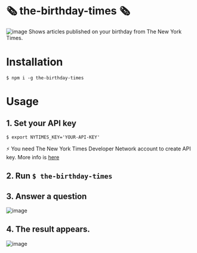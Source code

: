 # 🗞 the-birthday-times 🗞
![image](https://user-images.githubusercontent.com/58751858/182638789-a1eef5f4-5f01-4ec8-95a5-3c3c283fdc39.png)
Shows articles published on your birthday from The New York Times.
 
# Installation
```
$ npm i -g the-birthday-times
```
 
# Usage
## 1. Set your API key
```
$ export NYTIMES_KEY='YOUR-API-KEY'
```
⚡️ You need The New York Times Developer Network account to create API key. More info is [here](https://developer.nytimes.com/get-started)


## 2. Run `$ the-birthday-times`


## 3. Answer a question
![image](https://user-images.githubusercontent.com/58751858/182617646-2a78d057-eb54-495c-8bc9-0fe37d03a8c5.png)


## 4. The result appears.
![image](https://user-images.githubusercontent.com/58751858/182620539-38de904d-0921-41dc-9a63-da8495c6c7a4.png)
